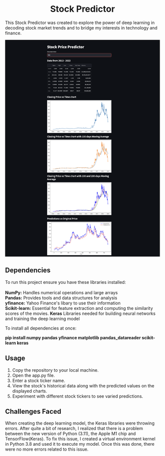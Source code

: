 <h1 align="center">Stock Predictor</h1>

This Stock Predictor was created to explore the power of deep learning in decoding stock market trends and to bridge my interests in technology and finance.

![Web App Screenshot](./Web%20App%20Picture.png)

## Dependencies
To run this project ensure you have these libraries installed:<br><br>
**NumPy:** Handles numerical operations and large arrays<br>
**Pandas:** Provides tools and data structures for analysis<br>
**yfinance:** Yahoo Finance's libary to use their information<br>
**Scikit-learn:** Essential for feature extraction and computing the similarity scores of the movies.
**Keras** Libraries needed for building neural networks and training the deep learning model

To install all dependencies at once:

**pip install numpy pandas yfinance matplotlib pandas_datareader scikit-learn keras**

## Usage
1. Copy the repository to your local machine.
2. Open the app.py file.
3. Enter a stock ticker name.
4. View the stock's historical data along with the predicted values on the displayed charts.
5. Experiment with different stock tickers to see varied predictions.

## Challenges Faced

When creating the deep learning model, the Keras libraries were throwing errors. After quite a bit of research, I realized that there is a problem between the new version of Python (3.11), the Apple M1 chip and TensorFlow(Keras). To fix this issue, I created a virtual environment kernel in Python 3.8 and used it to execute my model. Once this was done, there were no more errors related to this issue.
